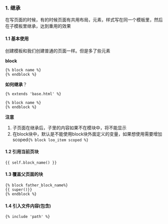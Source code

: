 ### 1. 继承
在写页面的时候，有的时候页面有共用布局，元素，样式写在同一个模板里，然后在子模板里继承，达到重用的效果

#### 1.1 基本使用
创建模板和我们创建普通的页面一样。但是多了些元素

**block**
```
{% block name %}
{% endblock %}
```

**如何继承**？
```
{% extends 'base.html' %}

{% block name %}
{% endblock %}
```
**注意**

1. 子页面在继承后，子里的内容如果不在模块中，将不能显示
2. 在block块中，默认是不能使用block块外面定义的变量，如果想使用需要增加scoped`{% block loo_item scoped %}`

#### 1.2 引用当前页块
```
{{ self.block_name() }}
```

#### 1.3 覆盖父页面的块
```
{% block father_block_name%}
{{ super()}}
{% endblock %}
```

#### 1.4 引入文件内容(包含)
```
{% include 'path' %}
```